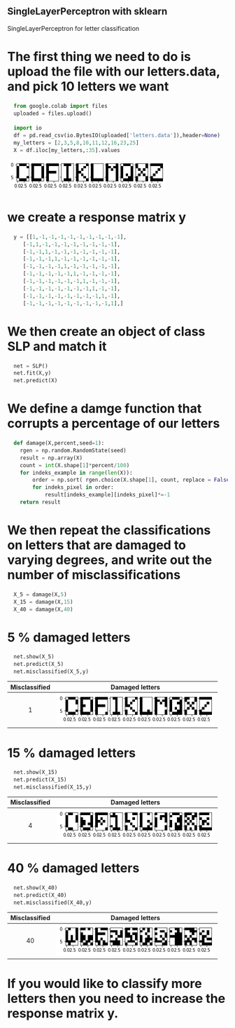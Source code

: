 ## SingleLayerPerceptron with sklearn

SingleLayerPerceptron for letter classification

# The first thing we need to do is upload the file with our letters.data, and pick 10 letters we want

```python
  from google.colab import files
  uploaded = files.upload()

  import io
  df = pd.read_csv(io.BytesIO(uploaded['letters.data']),header=None)
  my_letters = [2,3,5,8,10,11,12,16,23,25]
  X = df.iloc[my_letters,:35].values
```
![Screenshot](pictures/letters.png)

# we create a response matrix y

```python
  y = [[1,-1,-1,-1,-1,-1,-1,-1,-1,-1],
     [-1,1,-1,-1,-1,-1,-1,-1,-1,-1],
     [-1,-1,1,-1,-1,-1,-1,-1,-1,-1],
     [-1,-1,-1,1,-1,-1,-1,-1,-1,-1],
     [-1,-1,-1,-1,1,-1,-1,-1,-1,-1],
     [-1,-1,-1,-1,-1,1,-1,-1,-1,-1],
     [-1,-1,-1,-1,-1,-1,1,-1,-1,-1],
     [-1,-1,-1,-1,-1,-1,-1,1,-1,-1],
     [-1,-1,-1,-1,-1,-1,-1,-1,1,-1],
     [-1,-1,-1,-1,-1,-1,-1,-1,-1,1],]
```

# We then create an object of class SLP and match it

```python
  net = SLP()
  net.fit(X,y)
  net.predict(X)
```
# We define a damge function that corrupts a percentage of our letters

```python
  def damage(X,percent,seed=1):
    rgen = np.random.RandomState(seed)
    result = np.array(X)
    count = int(X.shape[1]*percent/100)
    for indeks_example in range(len(X)):
        order = np.sort( rgen.choice(X.shape[1], count, replace = False))
        for indeks_pixel in order:
            result[indeks_example][indeks_pixel]*=-1
    return result
```

# We then repeat the classifications on letters that are damaged to varying degrees, and write out the number of misclassifications

```python
  X_5 = damage(X,5)
  X_15 = damage(X,15)
  X_40 = damage(X,40)
```
# 5 % damaged letters

```python
  net.show(X_5)
  net.predict(X_5)
  net.misclassified(X_5,y)
```
Misclassified           |  Damaged letters
:-------------------------:|:-------------------------:
1  |  ![Screenshot](pictures/letters_damaged_by_5.png)


# 15 % damaged letters

```python
  net.show(X_15)
  net.predict(X_15)
  net.misclassified(X_15,y)
```
Misclassified           |  Damaged letters
:-------------------------:|:-------------------------:
4  |  ![Screenshot](pictures/letters_damaged_by_15.png)

# 40 % damaged letters

```python
  net.show(X_40)
  net.predict(X_40)
  net.misclassified(X_40,y)
```
Misclassified           |  Damaged letters
:-------------------------:|:-------------------------:
40  |  ![Screenshot](pictures/letters_damaged_by_40.png)

# If you would like to classify more letters then you need to increase the response matrix **y**. 
